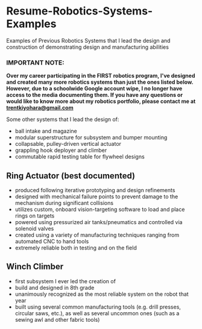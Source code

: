 # Resume-Robotics-Systems-Examples
Examples of Previous Robotics Systems that I lead the design and construction of demonstrating design and manufacturing abilities

### IMPORTANT NOTE: 
**Over my career participating in the FIRST robotics program, I've designed and created many more robotics systems than just the ones listed below. However, due to a schoolwide Google account wipe, I no longer have access to the media documenting them. If you have any questions or would like to know more about my robotics portfolio, please contact me at trentkiyohara@gmail.com**

Some other systems that I lead the design of:
* ball intake and magazine
* modular superstructure for subsystem and bumper mounting
* collapsable, pulley-driven vertical actuator
* grappling hook deployer and climber
* commutable rapid testing table for flywheel designs
 

## Ring Actuator (best documented)
- produced following iterative prototyping and design refinements
- designed with mechanical failure points to prevent damage to the mechanism during significant collisions
- utilizes custom, onboard vision-targeting software to load and place rings on targets
- powered using pressurized air tanks/pneumatics and controlled via solenoid valves
- created using a variety of manufacturing techniques ranging from automated CNC to hand tools
- extremely reliable both in testing and on the field
 
 
## Winch Climber
- first subsystem I ever led the creation of
- build and designed in 8th grade
- unanimously recognized as the most reliable system on the robot that year
- built using several common manufacturing tools (e.g. drill presses, circular saws, etc.), as well as several uncommon ones (such as a sewing awl and other fabric tools)
